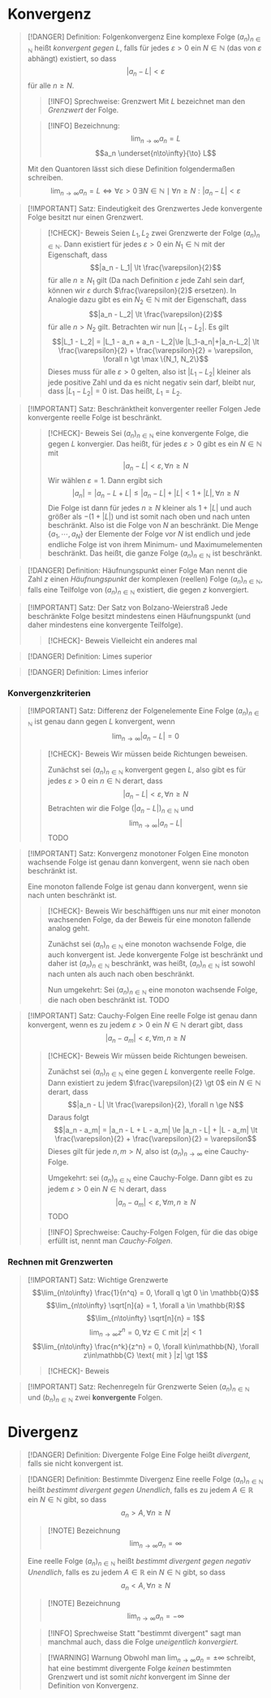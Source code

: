 # Konvergenz
> [!DANGER] Definition: Folgenkonvergenz
> Eine komplexe Folge $(a_n)_{n\in\mathbb{N}}$ heißt *konvergent gegen* $L$, falls für jedes $\varepsilon \gt 0$ ein $N \in \mathbb{N}$ (das von $\varepsilon$ abhängt) existiert, so dass 
> $$|a_n - L|\lt \varepsilon$$
> für alle $n \ge N$.
> > [!INFO] Sprechweise: Grenzwert
> > Mit $L$ bezeichnet man den *Grenzwert* der Folge.
> 
> > [!INFO] Bezeichnung:
> > $$\lim_{n\to\infty} a_n = L$$
> > $$a_n \underset{n\to\infty}{\to} L$$
> 
> Mit den Quantoren lässt sich diese Definition folgendermaßen schreiben.
> $$\lim_{n\to\infty} a_n = L \iff \forall \varepsilon \gt 0 \, \exists N \in \mathbb{N} \mid \forall n \ge N: |a_n-L|\lt \varepsilon$$
> 

> [!IMPORTANT] Satz: Eindeutigkeit des Grenzwertes
> Jede konvergente Folge besitzt nur einen Grenzwert.
> > [!CHECK]- Beweis
> > Seien $L_1, L_2$ zwei Grenzwerte der Folge $(a_n)_{n\in\mathbb{N}}$. Dann existiert für jedes $\varepsilon \gt 0$ ein $N_1 \in \mathbb{N}$ mit der Eigenschaft, dass
> > $$|a_n - L_1| \lt \frac{\varepsilon}{2}$$
> > für alle $n \ge N_1$ gilt (Da nach Definition $\varepsilon$ jede Zahl sein darf, können wir $\varepsilon$ durch $\frac{\varepsilon}{2}$ ersetzen). In Analogie dazu gibt es ein $N_2\in\mathbb{N}$ mit der Eigenschaft, dass
> > $$|a_n - L_2| \lt \frac{\varepsilon}{2}$$
> > für alle $n\gt N_2$ gilt.
> > Betrachten wir nun $|L_1 - L_2|$. Es gilt
> > $$|L_1 - L_2| = |L_1 - a_n + a_n - L_2|\le |L_1-a_n|+|a_n-L_2| \lt \frac{\varepsilon}{2} + \frac{\varepsilon}{2} = \varepsilon, \forall n \gt \max \{N_1, N_2\}$$
> > Dieses muss für alle $\varepsilon \gt 0$ gelten, also ist $|L_1 - L_2|$ kleiner als jede positive Zahl und da es nicht negativ sein darf, bleibt nur, dass $|L_1 - L_2| = 0$ ist. Das heißt, $L_1 = L_2$.

> [!IMPORTANT] Satz: Beschränktheit konvergenter reeller Folgen
> Jede konvergente reelle Folge ist beschränkt.
> > [!CHECK]- Beweis
> > Sei $(a_n)_{n\in\mathbb{N}}$ eine konvergente Folge, die gegen $L$ konvergier. Das heißt, für jedes $\varepsilon \gt 0$ gibt es ein $N \in \mathbb{N}$ mit
> > $$|a_n - L| \lt \varepsilon, \forall n \ge N$$
> > Wir wählen $\varepsilon = 1$. Dann ergibt sich
> > $$|a_n| = |a_n - L + L| \le |a_n - L|+|L| \lt 1 + |L|, \forall n \ge N$$
> > Die Folge ist dann für jedes $n \ge N$ kleiner als $1 + |L|$ und auch größer als $-(1+|L|)$ und ist somit nach oben und nach unten beschränkt. Also ist die Folge von $N$ an beschränkt. Die Menge $\{a_1,\cdots,a_N\}$ der Elemente der Folge vor $N$ ist endlich und jede endliche Folge ist von ihrem Minimum- und Maximumelementen beschränkt. Das heißt, die ganze Folge $(a_n)_{n\in\mathbb{N}}$ ist beschränkt.

> [!DANGER] Definition: Häufnungspunkt einer Folge
> Man nennt die Zahl $z$ einen *Häufnungspunkt* der komplexen (reellen) Folge $(a_n)_{n\in\mathbb{N}}$, falls eine Teilfolge von $(a_n)_{n\in\mathbb{N}}$ existiert, die gegen $z$ konvergiert.

> [!IMPORTANT] Satz: Der Satz von Bolzano-Weierstraß
> Jede beschränkte Folge besitzt mindestens einen Häufnungspunkt (und daher mindestens eine konvergente Teilfolge).
> > [!CHECK]- Beweis
> > Vielleicht ein anderes mal


> [!DANGER] Definition: Limes superior


> [!DANGER] Definition: Limes inferior

### Konvergenzkriterien
> [!IMPORTANT] Satz: Differenz der Folgenelemente
> Eine Folge $(a_n)_{n\in\mathbb{N}}$ ist genau dann gegen $L$ konvergent, wenn 
> $$\lim_{n\to\infty} |a_n - L| = 0$$
> > [!CHECK]- Beweis
> > Wir müssen beide Richtungen beweisen.
> > 
> > Zunächst sei $(a_n)_{n\in\mathbb{N}}$ konvergent gegen $L$, also gibt es für jedes $\varepsilon \gt 0$ ein $n \in \mathbb{N}$ derart, dass
> > $$|a_n - L| \lt \varepsilon, \forall n \ge N$$
> > Betrachten wir die Folge $(|a_n - L|)_{n\in\mathbb{N}}$ und
> > $$\lim_{n\to\infty} |a_n - L|$$
> > TODO

> [!IMPORTANT] Satz: Konvergenz monotoner Folgen
> Eine monoton wachsende Folge ist genau dann konvergent, wenn sie nach oben beschränkt ist.
> 
> Eine monoton fallende Folge ist genau dann konvergent, wenn sie nach unten beschränkt ist.
> > [!CHECK]- Beweis 
> > Wir beschäfftigen uns nur mit einer monoton wachsenden Folge, da der Beweis für eine monoton fallende analog geht.
> > 
> > Zunächst sei $(a_n)_{n\in\mathbb{N}}$ eine monoton wachsende Folge, die auch konvergent ist. Jede konvergente Folge ist beschränkt und daher ist $(a_n)_{n\in\mathbb{N}}$ beschränkt, was heißt, $(a_n)_{n\in\mathbb{N}}$ ist sowohl nach unten als auch nach oben beschränkt.
> > 
> > Nun umgekehrt: Sei $(a_n)_{n\in\mathbb{N}}$ eine monoton wachsende Folge, die nach oben beschränkt ist. TODO

> [!IMPORTANT] Satz: Cauchy-Folgen
> Eine reelle Folge ist genau dann konvergent, wenn es zu jedem $\varepsilon \gt 0$ ein $N \in \mathbb{N}$ derart gibt, dass
> $$|a_n - a_m| \lt \varepsilon, \forall m,n \ge N$$
> > [!CHECK]- Beweis
> > Wir müssen beide Richtungen beweisen.
> > 
> > Zunächst sei $(a_n)_{n\in\mathbb{N}}$ eine gegen $L$ konvergente reelle Folge. Dann existiert zu jedem $\frac{\varepsilon}{2} \gt 0$ ein $N \in \mathbb{N}$ derart, dass
> > $$|a_n - L| \lt \frac{\varepsilon}{2}, \forall n \ge N$$
> > Daraus folgt
> > $$|a_n - a_m| = |a_n - L + L - a_m| \le |a_n - L| + |L - a_m| \lt \frac{\varepsilon}{2} + \frac{\varepsilon}{2} = \varepsilon$$
> > Dieses gilt für jede $n,m \gt N$, also ist $(a_n)_{n\to\infty}$ eine Cauchy-Folge.
> > 
> > Umgekehrt: sei $(a_n)_{n\in\mathbb{N}}$ eine Cauchy-Folge. Dann gibt es zu jedem $\varepsilon \gt 0$ ein $N \in \mathbb{N}$ derart, dass
> > $$|a_n - a_m| \lt \varepsilon, \forall m,n \ge N$$
> > TODO
> 
> > [!INFO] Sprechweise: Cauchy-Folgen
> > Folgen, für die das obige erfüllt ist, nennt man *Cauchy-Folgen*.

### Rechnen mit Grenzwerten
> [!IMPORTANT] Satz: Wichtige Grenzwerte
> $$\lim_{n\to\infty} \frac{1}{n^q} = 0, \forall q \gt 0 \in \mathbb{Q}$$
> $$\lim_{n\to\infty} \sqrt[n]{a} = 1, \forall a \in \mathbb{R}$$
> $$\lim_{n\to\infty} \sqrt[n]{n} = 1$$
> $$\lim_{n\to\infty} z^n = 0, \forall z \in \mathbb{C} \text{ mit } |z| \lt 1$$
> $$\lim_{n\to\infty} \frac{n^k}{z^n} = 0, \forall k\in\mathbb{N}, \forall z\in\mathbb{C} \text{ mit } |z| \gt 1$$
> > [!CHECK]- Beweis

> [!IMPORTANT] Satz: Rechenregeln für Grenzwerte
> Seien $(a_n)_{n\in\mathbb{N}}$ und $(b_n)_{n\in\mathbb{N}}$ zwei **konvergente** Folgen. 

# Divergenz
> [!DANGER] Definition: Divergente Folge
> Eine Folge heißt *divergent*, falls sie nicht konvergent ist.

> [!DANGER] Definition: Bestimmte Divergenz
> Eine reelle Folge $(a_n)_{n\in\mathbb{N}}$ heißt *bestimmt divergent gegen Unendlich*, falls es zu jedem $A \in \mathbb{R}$ ein $N \in \mathbb{N}$ gibt, so dass
> $$a_n \gt A, \forall n \ge N$$
> > [!NOTE] Bezeichnung
> > $$\lim_{n\to\infty} a_n = \infty$$
> 
> Eine reelle Folge $(a_n)_{n\in\mathbb{N}}$ heißt *bestimmt divergent gegen negativ Unendlich*, falls es zu jedem $A \in \mathbb{R}$ ein $N \in \mathbb{N}$ gibt, so dass
> $$a_n \lt A, \forall n \ge N$$
> > [!NOTE] Bezeichnung
> > $$\lim_{n\to\infty} a_n = -\infty$$
>
> > [!INFO] Sprechweise
> > Statt "bestimmt divergent" sagt man manchmal auch, dass die Folge *uneigentlich konvergiert.*
> 
> > [!WARNING] Warnung
> > Obwohl man $\displaystyle\lim_{n\to\infty} a_n = \pm\infty$ schreibt, hat eine bestimmt divergente Folge *keinen* bestimmten Grenzwert und ist somit *nicht* konvergent im Sinne der Definition von Konvergenz.